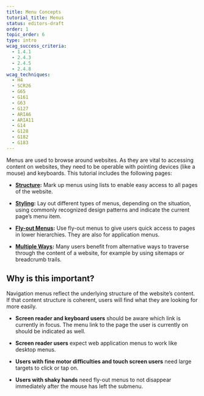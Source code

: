```yaml
---
title: Menu Concepts
tutorial_title: Menus
status: editors-draft
order: 1
topic_order: 6
type: intro
wcag_success_criteria:
  - 1.4.1
  - 2.4.3
  - 2.4.5
  - 2.4.8
wcag_techniques:
  - H4
  - SCR26
  - G65
  - G161
  - G63
  - G127
  - ARIA6
  - ARIA11
  - G14
  - G128
  - G182
  - G183
---
```


Menus are used to browse around websites. As they are vital to accessing content on websites, they need to be operable with pointing devices (like a mouse) and keyboards. This tutorial includes the following pages:

* **[Structure](structure.html):** Mark up menus using lists to enable easy access to all pages of the website.

* **[Styling](styling.html):** Lay out different types of menus, depending on the situation, using commonly recognized design patterns and indicate the current page’s menu item.

* **[Fly-out Menus](flyout.html):** Use fly-out menus to give users quick access to pages in lower hierarchies. They are also for application menus.

* **[Multiple Ways](multiple-ways.html):** Many users benefit from alternative ways to traverse through the content of a website, for example by using sitemaps or breadcrumb trails.

## Why is this important?

Navigation menus reflect the underlying structure of the website’s content. If that content structure is coherent, users will find what they are looking for more easily.

* **Screen reader and keyboard users** should be aware which link is currently in focus. The menu link to the page the user is currently on should be indicated as well.

* **Screen reader users** expect web application menus to work like desktop menus.

* **Users with fine motor difficulties and touch screen users** need large targets to click or tap on.

* **Users with shaky hands** need fly-out menus to not disappear immediately after the mouse has left the submenu.
